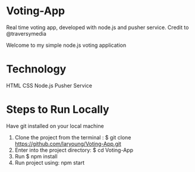 # Voting-App
Real time voting app, developed with node.js and pusher service. Credit to @traversymedia

Welcome to my simple node.js voting application

# Technology
HTML
CSS
Node.js
Pusher Service

# Steps to Run Locally
Have git installed on your local machine
1. Clone the project from the terminal : $ git clone https://github.com/laryoung/Voting-App.git
2. Enter into the project directory: $ cd Voting-App
3. Run $ npm install
4. Run project using: npm start


